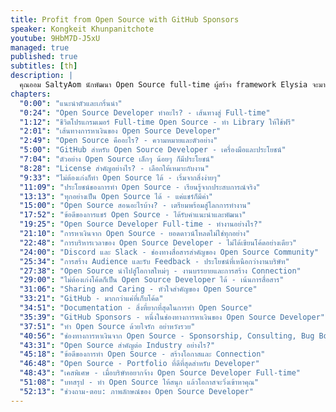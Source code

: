 ```yaml
---
title: Profit from Open Source with GitHub Sponsors
speaker: Kongkeit Khunpanitchote
youtube: 9HbM7D-J5xU
managed: true
published: true
subtitles: [th]
description: |
  คุณออม SaltyAom นักพัฒนา Open Source full-time ผู้สร้าง framework Elysia จะมาแบ่งปันประสบการณ์การทำงานในโลก Open Source ตั้งแต่จุดเริ่มต้นเล็กๆ จนถึงการสร้างผลงานที่ได้รับความนิยม ฟังเรื่องราวการพัฒนา Elysia พร้อมเรียนรู้ถึงบทบาทของ Open Source developer วิธีการหาเลี้ยงชีพ การสร้าง community และเคล็ดลับในการสร้างผลงานให้เป็นที่รู้จัก วิดีโอนี้เหมาะสำหรับนักพัฒนาที่สนใจ Open Source และอยากรู้ว่าการเป็น Open Source developer นั้นเป็นอย่างไร
chapters: 
  "0:00": "แนะนำตัวและเกริ่นนำ"
  "0:24": "Open Source Developer ทำอะไร? - เส้นทางสู่ Full-time"
  "1:12": "ชีวิตโปรแกรมเมอร์ Full-time Open Source - ทำ Library ให้ใช้ฟรี"
  "2:01": "เส้นทางการหาเงินของ Open Source Developer"
  "2:49": "Open Source คืออะไร? - ความหมายและตัวอย่าง"
  "5:00": "GitHub สำหรับ Open Source Developer - เครื่องมือและประโยชน์"
  "7:04": "ตัวอย่าง Open Source เล็กๆ น้อยๆ ก็มีประโยชน์"
  "8:28": "License สำคัญอย่างไร? - เลือกให้เหมาะกับงาน"
  "9:33": "ไม่ต้องเก่งก็ทำ Open Source ได้ - เริ่มจากสิ่งง่ายๆ"
  "11:09": "ประโยชน์ของการทำ Open Source - เรียนรู้จากประสบการณ์จริง"
  "13:13": "ทุกอย่างเป็น Open Source ได้ - แค่แชร์ก็มีค่า"
  "15:00": "Open Source สอนอะไรบ้าง? - เตรียมพร้อมสู่โลกการทำงาน"
  "17:52": "ข้อดีของการแชร์ Open Source - ได้รับคำแนะนำและพัฒนา"
  "19:25": "Open Source Developer Full-time - ทำงานอย่างไร?"
  "21:10": "การหาเงินจาก Open Source - ยอดดาวน์โหลดไม่ใช่ทุกอย่าง"
  "22:48": "การบริหารเวลาของ Open Source Developer - ไม่ได้เขียนโค้ดอย่างเดียว"
  "24:00": "Discord และ Slack - ช่องทางสื่อสารสำคัญของ Open Source Community"
  "25:34": "การสร้าง Audience และรับ Feedback - ประโยชน์ที่เหนือกว่างานบริษัท"
  "27:38": "Open Source นำไปสู่โอกาสใหม่ๆ - งานบรรยายและการสร้าง Connection"
  "29:00": "ไม่ต้องเก่งโค้ดก็เป็น Open Source Developer ได้ - เน้นการสื่อสาร"
  "31:06": "Sharing and Caring - หัวใจสำคัญของ Open Source"
  "33:21": "GitHub - มากกว่าแค่ที่เก็บโค้ด"
  "34:51": "Documentation - สิ่งที่ยากที่สุดในการทำ Open Source"
  "35:39": "GitHub Sponsors - หนึ่งในช่องทางการหาเงินของ Open Source Developer"
  "37:51": "ทำ Open Source ด้วยใจรัก อย่าหวังรวย"
  "40:56": "ช่องทางการหาเงินจาก Open Source - Sponsorship, Consulting, Bug Bounty"
  "43:31": "Open Source สำคัญต่อ Industry อย่างไร?"
  "45:18": "ข้อดีของการทำ Open Source - สร้างโอกาสและ Connection"
  "46:48": "Open Source - Portfolio ที่ดีที่สุดสำหรับ Developer"
  "48:43": "เคสพิเศษ - เมื่อบริษัทอยากจ้าง Open Source Developer Full-time"
  "51:08": "บทสรุป - ทำ Open Source ให้สนุก แล้วโอกาสจะวิ่งเข้าหาคุณ"
  "52:13": "ช่วงถาม-ตอบ: ภาพลักษณ์ของ Open Source Developer"
---
```

